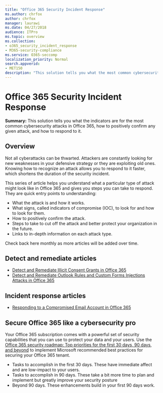 ```yaml
---
title: "Office 365 Security Incident Response"
ms.author: chrfox
author: chrfox
manager: laurawi
ms.date: 04/27/2018
audience: ITPro
ms.topic: overview
ms.collection: 
- o365_security_incident_response
- M365-security-compliance
ms.service: O365-seccomp
localization_priority: Normal
search.appverid:
- MET150
description: "This solution tells you what the most common cybersecurity attacks might look like in Office 365 and how to respond to them"
---
```


# Office 365 Security Incident Response

 **Summary:** This solution tells you what the indicators are for the most common cybersecurity attacks in Office 365, how to positively confirm any given attack, and how to respond to it.
  
## Overview
Not all cyberattacks can be thwarted. Attackers are constantly looking for new weaknesses in your defensive strategy or they are exploiting old ones. Knowing how to recognize an attack allows you to respond to it faster, which shortens the duration of the security incident.

This series of article helps you understand what a particular type of attack might look like in Office 365 and gives you steps you can take to respond. They are quick entry points to understanding:
 
- What the attack is and how it works.
- What signs, called indicators of compromise (IOC), to look for and how to look for them.
- How to positively confirm the attack.
- Steps to take to cut off the attack and better protect your organization in the future.
- Links to in-depth information on each attack type.

Check back here monthly as more articles will be added over time.

## Detect and remediate articles

- [Detect and Remediate Illicit Consent Grants in Office 365](detect-and-remediate-illicit-consent-grants.md)
- [Detect and Remediate Outlook Rules and Custom Forms Injections Attacks in Office 365](detect-and-remediate-outlook-rules-forms-attack.md)


## Incident response articles

- [Responding to a Compromised Email Account in Office 365](~/compliance/responding-to-a-compromised-email-account.md)

## Secure Office 365 like a cybersecurity pro
Your Office 365 subscription comes with a powerful set of security capabilities that you can use to protect your data and your users.  Use the [Office 365 security roadmap: Top priorities for the first 30 days, 90 days, and beyond](https://support.office.com/article/Office-365-security-roadmap-Top-priorities-for-the-first-30-days-90-days-and-beyond-28c86a1c-e4dd-4aad-a2a6-c768a21cb352) to implement Microsoft recommended best practices for securing your Office 365 tenant.
- Tasks to accomplish in the first 30 days.  These have immediate affect and are low-impact to your users.
- Tasks to accomplish in 90 days. These take a bit more time to plan and implement but greatly improve your security posture
- Beyond 90 days. These enhancements build in your first 90 days work.







